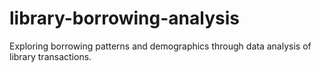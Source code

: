 # library-borrowing-analysis
Exploring borrowing patterns and demographics through data analysis of library transactions.
